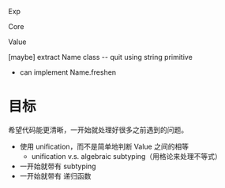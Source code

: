 Exp

Core

Value

[maybe] extract Name class -- quit using string primitive

- can implement Name.freshen



# 目标

希望代码能更清晰，一开始就处理好很多之前遇到的问题。
- 使用 unification，而不是简单地判断 Value 之间的相等
  - unification v.s. algebraic subtyping（用格论来处理不等式）
- 一开始就带有 subtyping
- 一开始就带有 递归函数
